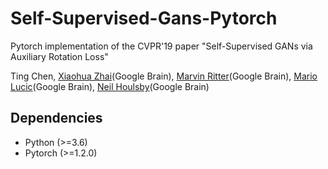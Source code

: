 # Self-Supervised-Gans-Pytorch
Pytorch implementation of the CVPR'19 paper "Self-Supervised GANs via Auxiliary Rotation Loss"


Ting Chen, [Xiaohua Zhai](xzhai@google.com)(Google Brain), [Marvin Ritter](marvinritter@google.com)(Google Brain), [Mario Lucic](lucic@google.com)(Google Brain), [Neil Houlsby](neilhoulsby@google.com)(Google Brain)


## Dependencies
- Python (>=3.6)
- Pytorch (>=1.2.0) 
